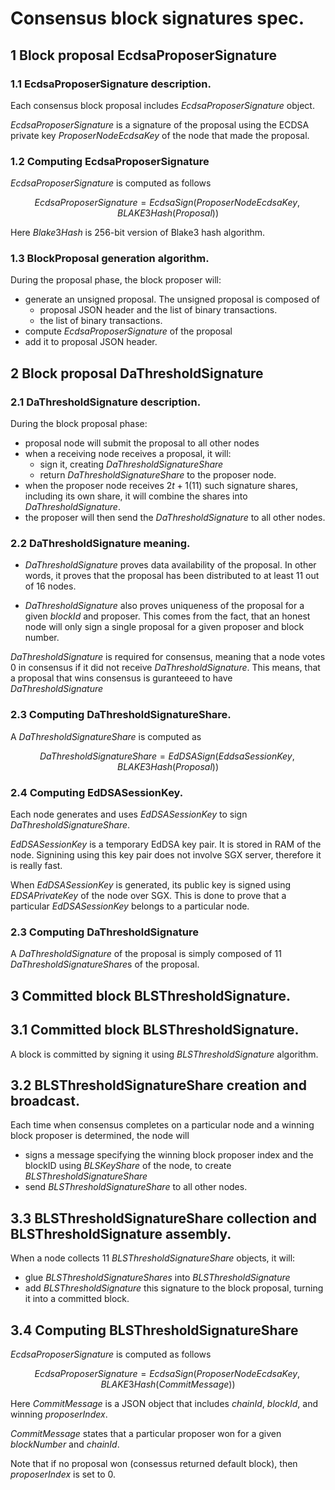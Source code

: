 
# Consensus block signatures spec.

## 1 Block proposal EcdsaProposerSignature

### 1.1 EcdsaProposerSignature description.

Each consensus block proposal includes $EcdsaProposerSignature$ object.

$EcdsaProposerSignature$ is a signature of the proposal using the ECDSA private key $ProposerNodeEcdsaKey$ of the node that made the proposal.

### 1.2 Computing  EcdsaProposerSignature

$EcdsaProposerSignature$ is computed as follows

$$ EcdsaProposerSignature = EcdsaSign(ProposerNodeEcdsaKey, BLAKE3Hash(Proposal)) $$

Here $Blake3Hash$ is 256-bit version of Blake3 hash algorithm.

### 1.3 BlockProposal generation algorithm.

During the proposal phase, the block proposer will:

* generate an unsigned proposal. The unsigned proposal is composed of 
  * proposal JSON header and the list of binary transactions.
  * the list of binary transactions.
* compute $EcdsaProposerSignature$ of the proposal 
* add it to proposal JSON header.


## 2 Block proposal DaThresholdSignature

### 2.1 DaThresholdSignature description.

During the block proposal phase:

* proposal node will submit the proposal to all other nodes
* when a receiving node receives a proposal, it will:
  * sign it, creating $DaThresholdSignatureShare$
  * return $DaThresholdSignatureShare$ to the proposer node.
* when the proposer node receives $2t+1$(11) such signature shares, including its own share, it will combine the  shares into $DaThresholdSignature$.
* the proposer will then send the $DaThresholdSignature$ to all other nodes.

### 2.2 DaThresholdSignature meaning.

* $DaThresholdSignature$ proves data availability of the proposal. In other words, it proves that the proposal has been distributed to at least 11 out of 16 nodes.

* $DaThresholdSignature$ also proves uniqueness of the proposal for a given $blockId$ and proposer. This comes from the fact, that an honest node will only sign a single proposal for a given proposer and block number.

$DaThresholdSignature$ is required for consensus, meaning that a node votes $0$ in consensus if it did not receive $DaThresholdSignature$. This means, that a proposal that wins consensus is guranteeed to have $DaThresholdSignature$

### 2.3 Computing DaThresholdSignatureShare.

A $DaThresholdSignatureShare$ is computed as

$$ DaThresholdSignatureShare = EdDSASign(EddsaSessionKey, BLAKE3Hash(Proposal))$$


### 2.4 Computing EdDSASessionKey.


Each node generates and uses $EdDSASessionKey$ to sign $DaThresholdSignatureShare$.

$EdDSASessionKey$ is a temporary EdDSA key pair. It is stored in RAM of the node. Signining using this key pair
does not involve SGX server, therefore it is really fast.

When $EdDSASessionKey$ is generated, its public key is signed using $EDSAPrivateKey$ of the node over SGX.
This is done to prove that a particular $EdDSASessionKey$ belongs to a particular node.


### 2.3 Computing DaThresholdSignature

A $DaThresholdSignature$ of the proposal is simply composed of 11 $DaThresholdSignatureShare$s of the proposal.


## 3 Committed block BLSThresholdSignature.

## 3.1 Committed block BLSThresholdSignature.

A block is committed by signing it using $BLSThresholdSignature$ algorithm.

## 3.2 BLSThresholdSignatureShare creation and broadcast.

Each time when consensus completes on a particular node and a winning block proposer is determined, the node will
* signs a message specifying the winning block proposer index and the blockID using $BLSKeyShare$ of the node, to create
$BLSThresholdSignatureShare$
* send $BLSThresholdSignatureShare$ to all other nodes.

## 3.3 BLSThresholdSignatureShare collection and BLSThresholdSignature assembly.

When a node collects 11 $BLSThresholdSignatureShare$ objects, it will:
* glue $BLSThresholdSignatureShares$ into $BLSThresholdSignature$ 
* add $BLSThresholdSignature$ this signature to the block proposal, turning it into a committed block.



## 3.4 Computing BLSThresholdSignatureShare


$EcdsaProposerSignature$ is computed as follows

$$ EcdsaProposerSignature = EcdsaSign(ProposerNodeEcdsaKey, BLAKE3Hash(CommitMessage)) $$

Here $CommitMessage$ is a JSON object that includes $chainId$, $blockId$, and winning $proposerIndex$.

$CommitMessage$ states that a particular proposer won for a given $blockNumber$ and $chainId$.

Note that if no proposal won (consessus returned default block), then $proposerIndex$ is set to $0$.

